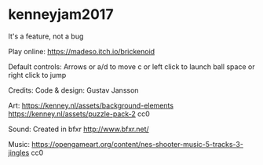 # kenneyjam2017
It's a feature, not a bug

Play online:
https://madeso.itch.io/brickenoid

Default controls:
Arrows or a/d to move
c or left click to launch ball
space or right click to jump

Credits:
Code & design:
Gustav Jansson

Art:
https://kenney.nl/assets/background-elements
https://kenney.nl/assets/puzzle-pack-2
cc0

Sound:
Created in bfxr
http://www.bfxr.net/

Music:
https://opengameart.org/content/nes-shooter-music-5-tracks-3-jingles
cc0
